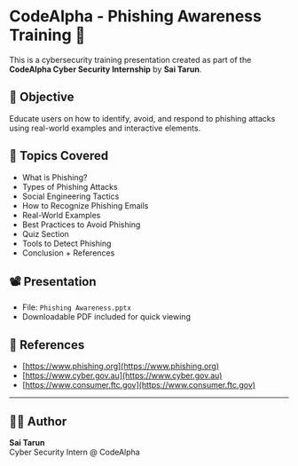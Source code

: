 # CodeAlpha - Phishing Awareness Training 🎣

This is a cybersecurity training presentation created as part of the **CodeAlpha Cyber Security Internship** by **Sai Tarun**.

## 📌 Objective
Educate users on how to identify, avoid, and respond to phishing attacks using real-world examples and interactive elements.

## 🧠 Topics Covered
- What is Phishing?
- Types of Phishing Attacks
- Social Engineering Tactics
- How to Recognize Phishing Emails
- Real-World Examples
- Best Practices to Avoid Phishing
- Quiz Section
- Tools to Detect Phishing
- Conclusion + References

## 📽️ Presentation
- File: `Phishing Awareness.pptx`
- Downloadable PDF included for quick viewing

## 🧾 References
- [https://www.phishing.org](https://www.phishing.org)
- [https://www.cyber.gov.au](https://www.cyber.gov.au)
- [https://www.consumer.ftc.gov](https://www.consumer.ftc.gov)

---

## 👨‍💻 Author
**Sai Tarun**  
Cyber Security Intern @ CodeAlpha
